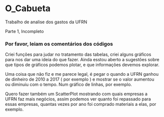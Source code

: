 # O_Cabueta
Trabalho de analise dos gastos da UFRN

Parte 1, Incompleto

### Por favor, leiam os comentários dos códigos

Criei funções para judar no tratamento das tabelas, criei alguns gráficos para nos dar uma ideia do que fazer.
Ainda esstou aberto a sugestões sobre que tipos de gráficos podemos plotar, e que informações devemos explorar.

Uma coisa que não fiz e me parece legal, é pegar o quando a UFRN ganhou de dinheiro de 2010 a 2017 ( por exemplo ) e mostrar se o valor aumentou ou diminuiu com o tempo. Num gráfico de linhas, por exemplo.

Quero fazer também um ScatterPlot mostrando com quais empresas a UFRN faz mais negócios, assim podemos ver quanto foi repassado para essas empresas, quantas vezes por ano foi comprado materiais a elas, por exemplo. 

